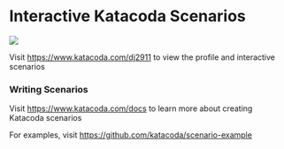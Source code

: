 # Interactive Katacoda Scenarios

[![](http://shields.katacoda.com/katacoda/dj2911/count.svg)](https://www.katacoda.com/dj2911 "Get your profile on Katacoda.com")

Visit https://www.katacoda.com/dj2911 to view the profile and interactive scenarios

### Writing Scenarios
Visit https://www.katacoda.com/docs to learn more about creating Katacoda scenarios

For examples, visit https://github.com/katacoda/scenario-example
